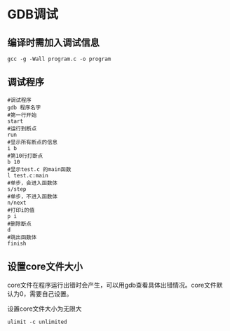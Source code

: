 # GDB调试

## 编译时需加入调试信息

```
gcc -g -Wall program.c -o program
```

## 调试程序

```
#调试程序
gdb 程序名字
#第一行开始
start
#运行到断点
run
#显示所有断点的信息
i b
#第10行打断点
b 10
#显示test.c 的main函数
l test.c:main
#单步，会进入函数体
s/step
#单步，不进入函数体
n/next
#打印i的值
p i
#删除断点
d
#跳出函数体
finish
```

## 设置core文件大小

core文件在程序运行出错时会产生，可以用gdb查看具体出错情况。core文件默认为0，需要自己设置。

设置core文件大小为无限大

```
ulimit -c unlimited
```

